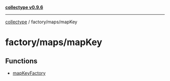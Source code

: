 [**collectype v0.9.6**](../../../README.md)

***

[collectype](../../../modules.md) / factory/maps/mapKey

# factory/maps/mapKey

## Functions

- [mapKeyFactory](functions/mapKeyFactory.md)
